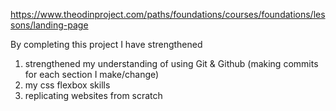 https://www.theodinproject.com/paths/foundations/courses/foundations/lessons/landing-page

By completing this project I have strengthened
1) strengthened my understanding of using Git & Github (making commits for each section I make/change)
2) my css flexbox skills
3) replicating websites from scratch
